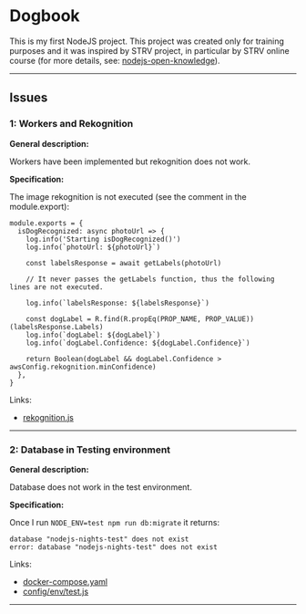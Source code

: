 # Dogbook

This is my first NodeJS project. This project was created only for training purposes and it was inspired by STRV project, in particular by STRV online course (for more details, see: [nodejs-open-knowledge](https://github.com/haraslub/dogbook.git)).

---

## Issues

### 1: Workers and Rekognition

**General description:**

Workers have been implemented but rekognition does not work.

**Specification:**

The image rekognition is not executed (see the comment in the module.export):

```
module.exports = {
  isDogRecognized: async photoUrl => {
    log.info('Starting isDogRecognized()')
    log.info(`photoUrl: ${photoUrl}`)

    const labelsResponse = await getLabels(photoUrl)

    // It never passes the getLabels function, thus the following lines are not executed.

    log.info(`labelsResponse: ${labelsResponse}`)

    const dogLabel = R.find(R.propEq(PROP_NAME, PROP_VALUE))(labelsResponse.Labels)
    log.info(`dogLabel: ${dogLabel}`)
    log.info(`dogLabel.Confidence: ${dogLabel.Confidence}`)

    return Boolean(dogLabel && dogLabel.Confidence > awsConfig.rekognition.minConfidence)
  },
}
```

Links:

- [rekognition.js](./src/services/rekognition.js)

---

### 2: Database in Testing environment

**General description:**

Database does not work in the test environment.

**Specification:**

Once I run `NODE_ENV=test npm run db:migrate` it returns:

```
database "nodejs-nights-test" does not exist
error: database "nodejs-nights-test" does not exist
```

Links:

- [docker-compose.yaml](./docker-compose.yaml)
- [config/env/test.js](./config/env/test.js)

---
